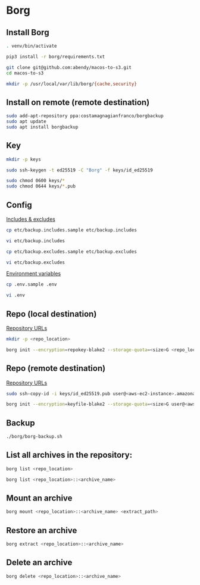 # Borg

## Install Borg

```sh
. venv/bin/activate

pip3 install -r borg/requirements.txt

git clone git@github.com:abendy/macos-to-s3.git
cd macos-to-s3

mkdir -p /usr/local/var/lib/borg/{cache,security}
```

## Install on remote (remote destination)

```sh
sudo add-apt-repository ppa:costamagnagianfranco/borgbackup
sudo apt update
sudo apt install borgbackup
```

## Key

```sh
mkdir -p keys

sudo ssh-keygen -t ed25519 -C "Borg" -f keys/id_ed25519

sudo chmod 0600 keys/*
sudo chmod 0644 keys/*.pub
```

## Config

[Includes & excludes](https://borgbackup.readthedocs.io/en/stable/usage/help.html#borg-help-patterns)

```sh
cp etc/backup.includes.sample etc/backup.includes

vi etc/backup.includes

cp etc/backup.excludes.sample etc/backup.excludes

vi etc/backup.excludes
```

[Environment variables](https://borgbackup.readthedocs.io/en/stable/usage/general.html#environment-variables)

```sh
cp .env.sample .env

vi .env
```

## Repo (local destination)

[Repository URLs](https://borgbackup.readthedocs.io/en/stable/usage/general.html#repository-urls)

```sh
mkdir -p <repo_location>

borg init --encryption=repokey-blake2 --storage-quota=<size>G <repo_location>
```

## Repo (remote destination)

[Repository URLs](https://borgbackup.readthedocs.io/en/stable/usage/general.html#repository-urls)

```sh
sudo ssh-copy-id -i keys/id_ed25519.pub user@<aws-ec2-instance>.amazonaws.com

borg init --encryption=keyfile-blake2 --storage-quota=<size>G user@<aws-ec2-instance>.amazonaws.com
```

## Backup

```sh
./borg/borg-backup.sh
```

## List all archives in the repository:

```sh
borg list <repo_location>

borg list <repo_location>::<archive_name>
```

## Mount an archive

```sh
borg mount <repo_location>::<archive_name> <extract_path>
```

## Restore an archive

```sh
borg extract <repo_location>::<archive_name>
```

## Delete an archive

```sh
borg delete <repo_location>::<archive_name>
```
